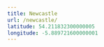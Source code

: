 ```yaml
---
title: Newcastle
url: /newcastle/
latitude: 54.211832300000005
longitude: -5.889721600000001
---
```

